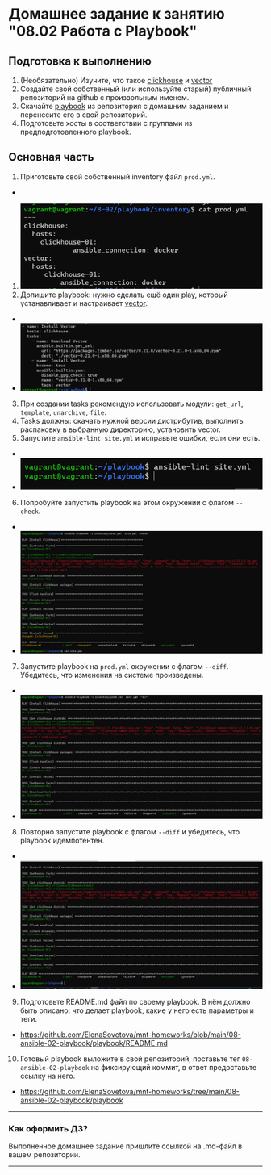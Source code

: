 # Домашнее задание к занятию "08.02 Работа с Playbook"

## Подготовка к выполнению

1. (Необязательно) Изучите, что такое [clickhouse](https://www.youtube.com/watch?v=fjTNS2zkeBs) и [vector](https://www.youtube.com/watch?v=CgEhyffisLY)
2. Создайте свой собственный (или используйте старый) публичный репозиторий на github с произвольным именем.
3. Скачайте [playbook](./playbook/) из репозитория с домашним заданием и перенесите его в свой репозиторий.
4. Подготовьте хосты в соответствии с группами из предподготовленного playbook.

## Основная часть

1. Приготовьте свой собственный inventory файл `prod.yml`.
*
1. ![img_2.png](img_2.png)
2. Допишите playbook: нужно сделать ещё один play, который устанавливает и настраивает [vector](https://vector.dev).
* 
* ![img_16.png](img_16.png)
3. При создании tasks рекомендую использовать модули: `get_url`, `template`, `unarchive`, `file`.
4. Tasks должны: скачать нужной версии дистрибутив, выполнить распаковку в выбранную директорию, установить vector.
5. Запустите `ansible-lint site.yml` и исправьте ошибки, если они есть.
* 
* ![img_13.png](img_13.png)
6. Попробуйте запустить playbook на этом окружении с флагом `--check`.
* 
* ![img_10.png](img_10.png)
7. Запустите playbook на `prod.yml` окружении с флагом `--diff`. Убедитесь, что изменения на системе произведены.
* 
* ![img_11.png](img_11.png)
8. Повторно запустите playbook с флагом `--diff` и убедитесь, что playbook идемпотентен.
* 
* ![img_12.png](img_12.png)
9. Подготовьте README.md файл по своему playbook. В нём должно быть описано: что делает playbook, какие у него есть параметры и теги.
* https://github.com/ElenaSovetova/mnt-homeworks/blob/main/08-ansible-02-playbook/playbook/README.md

10. Готовый playbook выложите в свой репозиторий, поставьте тег `08-ansible-02-playbook` на фиксирующий коммит, в ответ предоставьте ссылку на него.
* https://github.com/ElenaSovetova/mnt-homeworks/tree/main/08-ansible-02-playbook/playbook
---

### Как оформить ДЗ?

Выполненное домашнее задание пришлите ссылкой на .md-файл в вашем репозитории.

---
